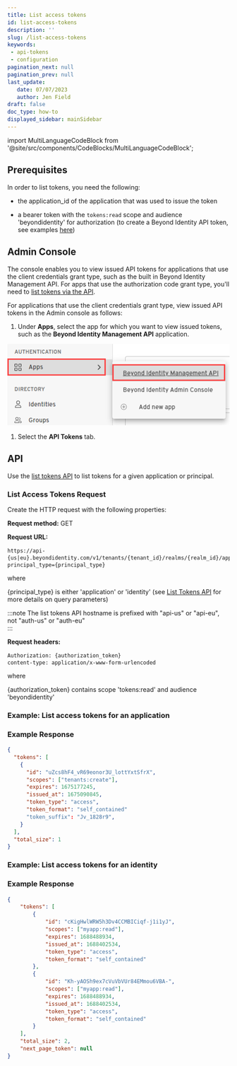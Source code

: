 ```yaml
---
title: List access tokens
id: list-access-tokens
description: ''
slug: /list-access-tokens
keywords: 
 - api-tokens
 - configuration
pagination_next: null
pagination_prev: null
last_update: 
   date: 07/07/2023
   author: Jen Field
draft: false
doc_type: how-to
displayed_sidebar: mainSidebar
---
```



import MultiLanguageCodeBlock from '@site/src/components/CodeBlocks/MultiLanguageCodeBlock';


## Prerequisites

In order to list tokens, you need the following:  

- the application_id of the application that was used to issue the token  

- a bearer token with the `tokens:read` scope and audience 'beyondidentity' for authorization (to create a Beyond Identity API token, see examples [here](/docs/next/create-api-token#example-create-tokens-for-the-beyond-identity-management-api))  

 
## Admin Console

The console enables you to view issued API tokens for applications that use the client credentials grant type, such as the built in Beyond Identity Management API. For apps that use the authorization code grant type, you'll need to [list tokens via the API](#api).  

For applications that use the client credentials grant type, view issued API tokens in the Admin console as follows:  

1. Under **Apps**, select the app for which you want to view issued tokens, such as the **Beyond Identity Management API** application.

  ![Beyond Identity Management API](../images/apps-beyond-identity-management-api.png)

1. Select the **API Tokens** tab.

## API

Use the [list tokens API](https://developer.beyondidentity.com/api/v1#tag/Tokens/operation/ListTokens) to list tokens for a given application or principal.  

### List Access Tokens Request

Create the HTTP request with the following properties:  

**Request method:** GET  

**Request URL:** 

```
https://api-{us|eu}.beyondidentity.com/v1/tenants/{tenant_id}/realms/{realm_id}/applications/{application_id}/tokens?principal_type={principal_type}  
```

where  

{principal_type} is either 'application' or 'identity' (see [List Tokens API](https://developer.beyondidentity.com/api/v1#tag/Tokens/operation/ListTokens) for more details on query parameters) 

:::note
The list tokens API hostname is prefixed with "api-us" or "api-eu", not "auth-us" or "auth-eu"  
:::

**Request headers:**  

```
Authorization: {authorization_token}
content-type: application/x-www-form-urlencoded  
```

where 

{authorization_token} contains scope 'tokens:read' and audience 'beyondidentity'  

### Example: List access tokens for an application

<MultiLanguageCodeBlock
curl='curl -G "https://api-$(REGION).beyondidentity.com/v1/tenants/$(TENANT_ID)/realms/$(REALM_ID)/applications/$(APPLICATION_ID)/tokens" \
--data-urlencode "principal_type=application" \
--data-urlencode "principal_id=$(APPLICATION_ID)" \
-H "Authorization Bearer $(MANAGEMENT_API_TOKEN)"'
title="/tokens"
/>

### Example Response

```json
{
  "tokens": [
    {
      "id": "uZcs8hF4_vR69eonor3U_lottYxtSfrX",
      "scopes": ["tenants:create"],
      "expires": 1675177245,
      "issued_at": 1675090845,
      "token_type": "access",
      "token_format": "self_contained"
      "token_suffix": "Jv_1828r9",
    }
  ],
  "total_size": 1
}
```

### Example: List access tokens for an identity

<MultiLanguageCodeBlock
curl='curl -G "https://api-$(REGION).beyondidentity.com/v1/tenants/$(TENANT_ID)/realms/$(REALM_ID)/applications/$(APPLICATION_ID)/tokens" \
--data-urlencode "principal_type=identity" \
--data-urlencode "principal_id=$(IDENTITY_ID)" \
-H "Authorization Bearer $(MANAGEMENT_API_TOKEN)"'
title="/tokens"
/>


### Example Response

```json
{
    "tokens": [
        {
            "id": "cKigHwlWRW5h3Dv4CCMBICiqf-j1i1yJ",
            "scopes": ["myapp:read"],
            "expires": 1688488934,
            "issued_at": 1688402534,
            "token_type": "access",
            "token_format": "self_contained"
        },
        {
            "id": "Kh-yAOSh9ex7cVuVbVUr84EMmou6VBA-",
            "scopes": ["myapp:read"],
            "expires": 1688488934,
            "issued_at": 1688402534,
            "token_type": "access",
            "token_format": "self_contained"
        }
    ],
    "total_size": 2,
    "next_page_token": null
}
```
